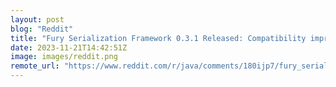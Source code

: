 ```yaml
---
layout: post
blog: "Reddit"
title: "Fury Serialization Framework 0.3.1 Released: Compatibility improvements"
date: 2023-11-21T14:42:51Z
image: images/reddit.png
remote_url: "https://www.reddit.com/r/java/comments/180ijp7/fury_serialization_framework_031_released/"
---
```

